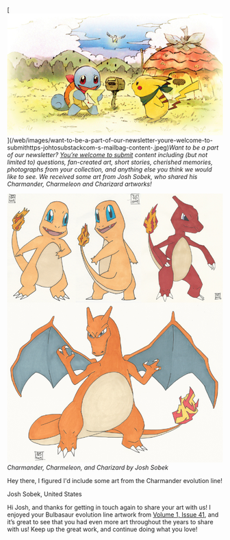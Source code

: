 

[![Want to be a part of our newsletter? [You’re welcome to submit](https://johto.substack.com/s/mailbag) content including (but not limited to) questions, fan-created art, short stories, cherished memories, photographs from your collection, and anything else you think we would like to see. We received some art from Josh Sobek, who shared his Charmander, Charmeleon and Charizard artworks!](/web/images/want-to-be-a-part-of-our-newsletter-youre-welcome-to-submithttps-johtosubstackcom-s-mailbag-content-.jpeg)](/web/images/want-to-be-a-part-of-our-newsletter-youre-welcome-to-submithttps-johtosubstackcom-s-mailbag-content-.jpeg)*Want to be a part of our newsletter? [You’re welcome to submit](https://johto.substack.com/s/mailbag) content including (but not limited to) questions, fan-created art, short stories, cherished memories, photographs from your collection, and anything else you think we would like to see. We received some art from Josh Sobek, who shared his Charmander, Charmeleon and Charizard artworks!*





[![Charmander, Charmeleon, and Charizard by Josh Sobek](/web/images/charmander-charmeleon-and-charizard-by-josh-sobek.png)](/web/images/charmander-charmeleon-and-charizard-by-josh-sobek.png)*Charmander, Charmeleon, and Charizard by Josh Sobek*



Hey there, I figured I'd include some art from the Charmander evolution line!

Josh Sobek, United States

Hi Josh, and thanks for getting in touch again to share your art with us! I enjoyed your Bulbasaur evolution line artwork from [Volume 1, Issue 41](https://johto.substack.com/p/vol1-41), and it’s great to see that you had even more art throughout the years to share with us! Keep up the great work, and continue doing what you love!